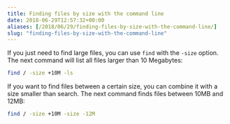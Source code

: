 ```yaml
---
title: Finding files by size with the command line
date: 2018-06-29T12:57:32+00:00
aliases: [/2018/06/29/finding-files-by-size-with-the-command-line/]
slug: "finding-files-by-size-with-the-command-line"
---
```


If you just need to find large files, you can use `find` with the `-size` option. The next command will list all files larger than 10 Megabytes:

```bash
find / -size +10M -ls
```

If you want to find files between a certain size, you can combine it with a size smaller than search. The next command finds files between 10MB and 12MB:

```bash
find / -size +10M -size -12M
```
